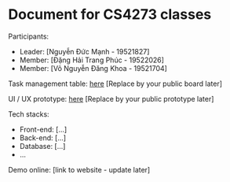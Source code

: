 # Document for CS4273 classes

Participants:

- Leader: [Nguyễn Đức Mạnh - 19521827]
- Member: [Đặng Hải Trang Phúc - 19522026]
- Member: [Võ Nguyễn Đăng Khoa - 19521704]


Task management table: [here](https://trello.com/b/N0dTGGkV) [Replace by your public board later]

UI / UX prototype: [here](https://www.figma.com/community/file/1017274846862703022) [Replace by your public prototype later]

Tech stacks:

- Front-end: [...]
- Back-end: [...]
- Database: [...]
- ...

Demo online: [link to website - update later]


